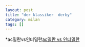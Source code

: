 ```yaml
---
layout: post
title: "der klassiker  derby"
category: milan
tags: []
---
```


*ac밀란vs인터밀란[ac밀란 vs 인터밀란](http://serviceapi.nmv.naver.com/flash/convertIframeTag.nhn?vid=9058AE9590B0D03A7478D96DB910E8E5A921&outKey=V1262f01708cf849a65cbc322b72e29a43cbbc60080b58db89577c322b72e29a43cbb&width=720&height=438)
